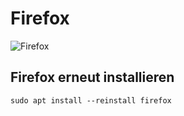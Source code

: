 # Firefox

![Firefox](https://api.freelogodesign.org/assets/blog/img/589b38ab1e04475485958b6031739532.jpg)

## Firefox erneut installieren
```
sudo apt install --reinstall firefox
```
